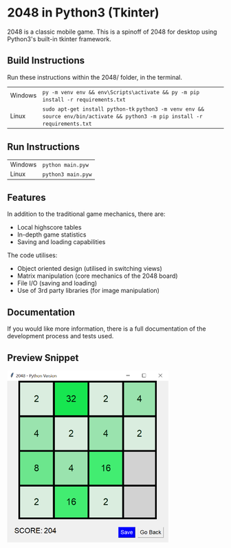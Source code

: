 # 2048 in Python3 (Tkinter)

2048 is a classic mobile game. This is a spinoff of 2048 for desktop using Python3's built-in tkinter framework.

## Build Instructions
Run these instructions within the 2048/ folder, in the terminal.
<table>
    <tr>
        <td>Windows</td>
        <td><code>py -m venv env && env\Scripts\activate && py -m pip install -r requirements.txt</code></td>
    </tr>
    <tr>
        <td>Linux</td>
        <td>
            <code>sudo apt-get install python-tk</code>
            <code>python3 -m venv env && source env/bin/activate && python3 -m pip install -r requirements.txt</code>
        </td>
    </tr>
</table>

## Run Instructions
<table>
    <tr>
        <td>Windows</td>
        <td><code>python main.pyw</code></td>
    </tr>
    <tr>
        <td>Linux</td>
        <td><code>python3 main.pyw</code></td>
    </tr>
</table>


## Features
In addition to the traditional game mechanics, there are:
* Local highscore tables
* In-depth game statistics
* Saving and loading capabilities

The code utilises:
* Object oriented design (utilised in switching views)
* Matrix manipulation (core mechanics of the 2048 board)
* File I/O (saving and loading)
* Use of 3rd party libraries (for image manipulation)

## Documentation
If you would like more information, there is a full documentation of the development process and tests used.

## Preview Snippet
<img alt=2048_preview height="400" src="https://github.com/brandiny/2048/blob/main/images/2048preview.PNG">
